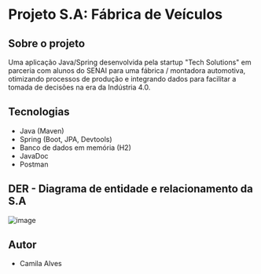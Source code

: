 # Projeto S.A: Fábrica de Veículos

## Sobre o projeto
Uma aplicação Java/Spring desenvolvida pela startup "Tech Solutions" em parceria com alunos do SENAI para uma fábrica / montadora automotiva, otimizando processos de produção e integrando dados para facilitar a tomada de decisões na era da Indústria 4.0.

## Tecnologias
* Java (Maven)
* Spring (Boot, JPA, Devtools)
* Banco de dados em memória (H2)
* JavaDoc
* Postman

## DER - Diagrama de entidade e relacionamento da S.A 
![image](https://github.com/alvescamila87/projeto-sa-fabrica-veiculo/assets/116912821/3a96c255-8012-4ae5-8aba-094e436f9acf)

## Autor
* Camila Alves
